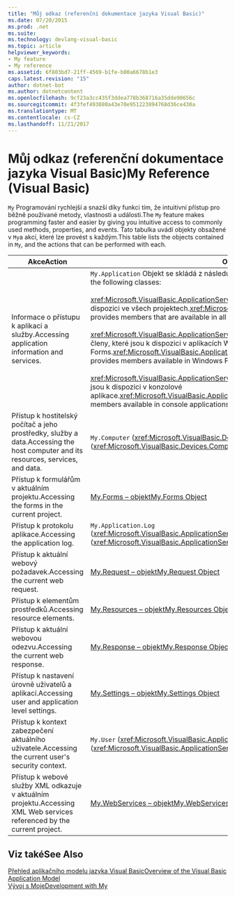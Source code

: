 ```yaml
---
title: "Můj odkaz (referenční dokumentace jazyka Visual Basic)"
ms.date: 07/20/2015
ms.prod: .net
ms.suite: 
ms.technology: devlang-visual-basic
ms.topic: article
helpviewer_keywords:
- My feature
- My reference
ms.assetid: 6f803bd7-21ff-4569-b1fe-b00a6678b1e3
caps.latest.revision: "15"
author: dotnet-bot
ms.author: dotnetcontent
ms.openlocfilehash: 9cf23a3cc435f3ddea778b368716a35dde90656c
ms.sourcegitcommit: 4f3fef493080a43e70e951223894768d36ce430a
ms.translationtype: MT
ms.contentlocale: cs-CZ
ms.lasthandoff: 11/21/2017
---
```

# <a name="my-reference-visual-basic"></a><span data-ttu-id="0c5df-102">Můj odkaz (referenční dokumentace jazyka Visual Basic)</span><span class="sxs-lookup"><span data-stu-id="0c5df-102">My Reference (Visual Basic)</span></span>
<span data-ttu-id="0c5df-103">`My` Programování rychlejší a snazší díky funkci tím, že intuitivní přístup pro běžně používané metody, vlastnosti a události.</span><span class="sxs-lookup"><span data-stu-id="0c5df-103">The `My` feature makes programming faster and easier by giving you intuitive access to commonly used methods, properties, and events.</span></span> <span data-ttu-id="0c5df-104">Tato tabulka uvádí objekty obsažené v `My`a akcí, které lze provést s každým.</span><span class="sxs-lookup"><span data-stu-id="0c5df-104">This table lists the objects contained in `My`, and the actions that can be performed with each.</span></span>  
  
|<span data-ttu-id="0c5df-105">**Akce**</span><span class="sxs-lookup"><span data-stu-id="0c5df-105">**Action**</span></span>|<span data-ttu-id="0c5df-106">**Objekt**</span><span class="sxs-lookup"><span data-stu-id="0c5df-106">**Object**</span></span>|  
|----------------|----------------|  
|<span data-ttu-id="0c5df-107">Informace o přístupu k aplikaci a služby.</span><span class="sxs-lookup"><span data-stu-id="0c5df-107">Accessing application information and services.</span></span>|<span data-ttu-id="0c5df-108">`My.Application` Objekt se skládá z následujících tříd:</span><span class="sxs-lookup"><span data-stu-id="0c5df-108">The `My.Application` object consists of the following classes:</span></span><br /><br /> <span data-ttu-id="0c5df-109"><xref:Microsoft.VisualBasic.ApplicationServices.ApplicationBase>poskytuje členy, které jsou k dispozici ve všech projektech.</span><span class="sxs-lookup"><span data-stu-id="0c5df-109"><xref:Microsoft.VisualBasic.ApplicationServices.ApplicationBase> provides members that are available in all projects.</span></span><br /><br /> <span data-ttu-id="0c5df-110"><xref:Microsoft.VisualBasic.ApplicationServices.WindowsFormsApplicationBase>poskytuje členy, které jsou k dispozici v aplikacích Windows Forms.</span><span class="sxs-lookup"><span data-stu-id="0c5df-110"><xref:Microsoft.VisualBasic.ApplicationServices.WindowsFormsApplicationBase> provides members available in Windows Forms applications.</span></span><br /><br /> <span data-ttu-id="0c5df-111"><xref:Microsoft.VisualBasic.ApplicationServices.ConsoleApplicationBase>poskytuje členy, které jsou k dispozici v konzolové aplikace.</span><span class="sxs-lookup"><span data-stu-id="0c5df-111"><xref:Microsoft.VisualBasic.ApplicationServices.ConsoleApplicationBase> provides members available in console applications.</span></span>|  
|<span data-ttu-id="0c5df-112">Přístup k hostitelský počítač a jeho prostředky, služby a data.</span><span class="sxs-lookup"><span data-stu-id="0c5df-112">Accessing the host computer and its resources, services, and data.</span></span>|<span data-ttu-id="0c5df-113">`My.Computer` (<xref:Microsoft.VisualBasic.Devices.Computer>)</span><span class="sxs-lookup"><span data-stu-id="0c5df-113">`My.Computer` (<xref:Microsoft.VisualBasic.Devices.Computer>)</span></span>|  
|<span data-ttu-id="0c5df-114">Přístup k formulářům v aktuálním projektu.</span><span class="sxs-lookup"><span data-stu-id="0c5df-114">Accessing the forms in the current project.</span></span>|[<span data-ttu-id="0c5df-115">My.Forms – objekt</span><span class="sxs-lookup"><span data-stu-id="0c5df-115">My.Forms Object</span></span>](../../../visual-basic/language-reference/objects/my-forms-object.md)|  
|<span data-ttu-id="0c5df-116">Přístup k protokolu aplikace.</span><span class="sxs-lookup"><span data-stu-id="0c5df-116">Accessing the application log.</span></span>|<span data-ttu-id="0c5df-117">`My.Application.Log` (<xref:Microsoft.VisualBasic.ApplicationServices.ApplicationBase.Log%2A>)</span><span class="sxs-lookup"><span data-stu-id="0c5df-117">`My.Application.Log` (<xref:Microsoft.VisualBasic.ApplicationServices.ApplicationBase.Log%2A>)</span></span>|  
|<span data-ttu-id="0c5df-118">Přístup k aktuální webový požadavek.</span><span class="sxs-lookup"><span data-stu-id="0c5df-118">Accessing the current web request.</span></span>|[<span data-ttu-id="0c5df-119">My.Request – objekt</span><span class="sxs-lookup"><span data-stu-id="0c5df-119">My.Request Object</span></span>](../../../visual-basic/language-reference/objects/my-request-object.md)|  
|<span data-ttu-id="0c5df-120">Přístup k elementům prostředků.</span><span class="sxs-lookup"><span data-stu-id="0c5df-120">Accessing resource elements.</span></span>|[<span data-ttu-id="0c5df-121">My.Resources – objekt</span><span class="sxs-lookup"><span data-stu-id="0c5df-121">My.Resources Object</span></span>](../../../visual-basic/language-reference/objects/my-resources-object.md)|  
|<span data-ttu-id="0c5df-122">Přístup k aktuální webovou odezvu.</span><span class="sxs-lookup"><span data-stu-id="0c5df-122">Accessing the current web response.</span></span>|[<span data-ttu-id="0c5df-123">My.Response – objekt</span><span class="sxs-lookup"><span data-stu-id="0c5df-123">My.Response Object</span></span>](../../../visual-basic/language-reference/objects/my-response-object.md)|  
|<span data-ttu-id="0c5df-124">Přístup k nastavení úrovně uživatelů a aplikací.</span><span class="sxs-lookup"><span data-stu-id="0c5df-124">Accessing user and application level settings.</span></span>|[<span data-ttu-id="0c5df-125">My.Settings – objekt</span><span class="sxs-lookup"><span data-stu-id="0c5df-125">My.Settings Object</span></span>](../../../visual-basic/language-reference/objects/my-settings-object.md)|  
|<span data-ttu-id="0c5df-126">Přístup k kontext zabezpečení aktuálního uživatele.</span><span class="sxs-lookup"><span data-stu-id="0c5df-126">Accessing the current user's security context.</span></span>|<span data-ttu-id="0c5df-127">`My.User` (<xref:Microsoft.VisualBasic.ApplicationServices.User>)</span><span class="sxs-lookup"><span data-stu-id="0c5df-127">`My.User` (<xref:Microsoft.VisualBasic.ApplicationServices.User>)</span></span>|  
|<span data-ttu-id="0c5df-128">Přístup k webové služby XML odkazuje v aktuálním projektu.</span><span class="sxs-lookup"><span data-stu-id="0c5df-128">Accessing XML Web services referenced by the current project.</span></span>|[<span data-ttu-id="0c5df-129">My.WebServices – objekt</span><span class="sxs-lookup"><span data-stu-id="0c5df-129">My.WebServices Object</span></span>](../../../visual-basic/language-reference/objects/my-webservices-object.md)|  
  
## <a name="see-also"></a><span data-ttu-id="0c5df-130">Viz také</span><span class="sxs-lookup"><span data-stu-id="0c5df-130">See Also</span></span>  
 [<span data-ttu-id="0c5df-131">Přehled aplikačního modelu jazyka Visual Basic</span><span class="sxs-lookup"><span data-stu-id="0c5df-131">Overview of the Visual Basic Application Model</span></span>](../../../visual-basic/developing-apps/development-with-my/overview-of-the-visual-basic-application-model.md)  
 [<span data-ttu-id="0c5df-132">Vývoj s Moje</span><span class="sxs-lookup"><span data-stu-id="0c5df-132">Development with My</span></span>](../../../visual-basic/developing-apps/development-with-my/index.md)
